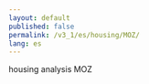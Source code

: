```yaml
---
layout: default
published: false
permalink: /v3_1/es/housing/MOZ/
lang: es
---
```


housing analysis MOZ
